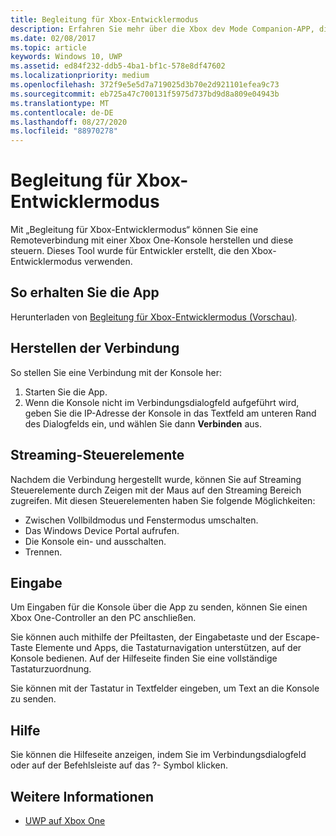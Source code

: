 ```yaml
---
title: Begleitung für Xbox-Entwicklermodus
description: Erfahren Sie mehr über die Xbox dev Mode Companion-APP, die es Ihnen ermöglicht, eine Remote Verbindung mit einer Xbox One-Konsole herzustellen und Sie zu steuern.
ms.date: 02/08/2017
ms.topic: article
keywords: Windows 10, UWP
ms.assetid: ed84f232-ddb5-4ba1-bf1c-578e8df47602
ms.localizationpriority: medium
ms.openlocfilehash: 372f9e5e5d7a719025d3b70e2d921101efea9c73
ms.sourcegitcommit: eb725a47c700131f5975d737bd9d8a809e04943b
ms.translationtype: MT
ms.contentlocale: de-DE
ms.lasthandoff: 08/27/2020
ms.locfileid: "88970278"
---
```

# <a name="xbox-dev-mode-companion"></a>Begleitung für Xbox-Entwicklermodus

Mit „Begleitung für Xbox-Entwicklermodus“ können Sie eine Remoteverbindung mit einer Xbox One-Konsole herstellen und diese steuern. Dieses Tool wurde für Entwickler erstellt, die den Xbox-Entwicklermodus verwenden.

## <a name="how-to-get-the-app"></a>So erhalten Sie die App  
Herunterladen von [Begleitung für Xbox-Entwicklermodus (Vorschau)](https://www.microsoft.com/store/p/xbox-dev-mode-companion/9nblggh519cp).

## <a name="how-to-connect"></a>Herstellen der Verbindung   
So stellen Sie eine Verbindung mit der Konsole her:

1. Starten Sie die App.   
2. Wenn die Konsole nicht im Verbindungsdialogfeld aufgeführt wird, geben Sie die IP-Adresse der Konsole in das Textfeld am unteren Rand des Dialogfelds ein, und wählen Sie dann **Verbinden** aus.

## <a name="streaming-controls"></a>Streaming-Steuerelemente
Nachdem die Verbindung hergestellt wurde, können Sie auf Streaming Steuerelemente durch Zeigen mit der Maus auf den Streaming Bereich zugreifen. Mit diesen Steuerelementen haben Sie folgende Möglichkeiten:
* Zwischen Vollbildmodus und Fenstermodus umschalten.
* Das Windows Device Portal aufrufen.
* Die Konsole ein- und ausschalten.
* Trennen.

## <a name="input"></a>Eingabe
Um Eingaben für die Konsole über die App zu senden, können Sie einen Xbox One-Controller an den PC anschließen.   
    
Sie können auch mithilfe der Pfeiltasten, der Eingabetaste und der Escape-Taste Elemente und Apps, die Tastaturnavigation unterstützen, auf der Konsole bedienen. Auf der Hilfeseite finden Sie eine vollständige Tastaturzuordnung.   
   
Sie können mit der Tastatur in Textfelder eingeben, um Text an die Konsole zu senden.   

## <a name="help"></a>Hilfe
Sie können die Hilfeseite anzeigen, indem Sie im Verbindungsdialogfeld oder auf der Befehlsleiste auf das ?- Symbol klicken.

## <a name="see-also"></a>Weitere Informationen
- [UWP auf Xbox One](index.md)
